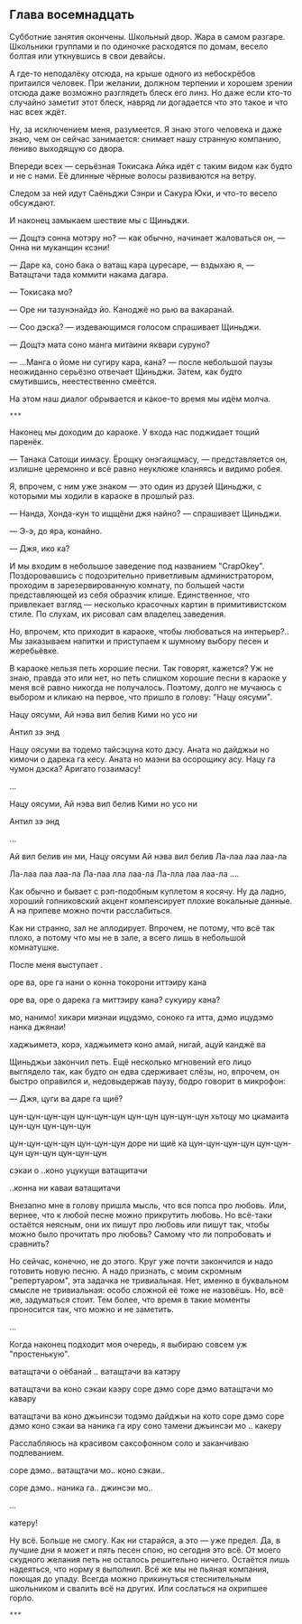 Глава восемнадцать
------------------

Субботние занятия окончены. Школьный двор. Жара в самом разгаре. Школьники
группами и по одиночке расходятся по домам, весело болтая или уткнувшись в свои
девайсы.

А где-то неподалёку отсюда, на крыше одного из небоскрёбов притаился
человек. При желании, должном терпении и хорошем зрении отсюда даже возможно
разглядеть блеск его линз. Но даже если кто-то случайно заметит этот блеск,
навряд ли догадается что это такое и что нас всех ждёт.

Ну, за исключением меня, разумеется. Я знаю этого человека и даже знаю, чем он
сейчас занимается: снимает нашу странную компанию, лениво выходящую со двора.

Впереди всех — серьёзная Токисака Айка идёт с таким видом как будто и не с нами.
Её длинные чёрные волосы развиваются на ветру.

Следом за ней идут Саёньджи Сэнри и Сакура Юки, и что-то весело обсуждают.

И наконец замыкаем шествие мы с Щиньджи.

— Дощтэ сонна мотэру но? — как обычно, начинает жаловаться он, — Онна ни
муканщин ксэни!

— Даре ка, соно бака о ватащ кара цуресаре, — вздыхаю я, — Ватащтачи тада
коммити накама дагара.

— Токисака мо?

— Оре ни тазунэнайдэ йо. Каноджё но рью ва вакаранай.

— Соо дэска? — издевающимся голосом спрашивает Щиньджи.

— Дощтэ мата соно манга митаини яквари суруно?

— ...Манга о йоме ни сугиру кара, кана? — после небольшой паузы неожиданно
серьёзно отвечает Щиньджи. Затем, как будто смутившись, неестественно смеётся.

На этом наш диалог обрывается и какое-то время мы идём молча.

    ***

Наконец мы доходим до караоке. У входа нас поджидает тощий паренёк.

— Танака Сатощи иимасу. Ёрощку онэгаищмасу, — представляется он, излишне
церемонно и всё равно неуклюже кланяясь и видимо робея.

Я, впрочем, с ним уже знаком — это один из друзей Щиньджи, с которыми мы ходили
в караоке в прошлый раз.

— Нанда, Хонда-кун то ищщёни джя найно? — спрашивает Щиньджи.

— Э-э, до яра, конайно.

— Джя, ико ка?

И мы входим в небольшое заведение под названием "CrapOkey". Поздоровавшись с
подозрительно приветливым администратором, проходим в зарезервированную комнату,
по большей части представляющей из себя образчик клише. Единственное, что
привлекает взгляд — несколько красочных картин в примитивистском стиле. По
слухам, их рисовал сам владелец заведения.

Но, впрочем, кто приходит в караоке, чтобы любоваться на интерьер?.. Мы
заказываем напитки и приступаем к шумному выбору песен и жеребьёвке.

В караоке нельзя петь хорошие песни. Так говорят, кажется? Уж не знаю, правда
это или нет, но петь слишком хорошие песни в караоке у меня всё равно никогда не
получалось. Поэтому, долго не мучаюсь с выбором и кликаю на первое, что пришло в
голову: "Нацу оясуми".

Нацу оясуми,
Ай нэва вил белив
Кими но усо ни

Антил зэ энд

Нацу оясуми ва тодемо тайсэцуна кото дэсу.
Аната но дайджьи но кимочи о дарека га кесу.
Аната но маэни ва осорощику асу.
Нацу га чумон дэска? Аригато гозаимасу!



...

Нацу оясуми,
Ай нэва вил белив
Кими но усо ни

Антил зэ энд



...

Ай вил белив ин ми,
Нацу оясуми
Ай нэва вил белив
Ла-лаа лаа лаа-ла

Ла-лаа лаа лаа-ла
Ла-лаа лла лаа-ла
Ла-лла лаа лаа-ла
....


Как обычно и бывает с рэп-подобным куплетом я косячу. Ну да ладно, хороший
гопниковский акцент компенсирует плохие вокальные данные. А на припеве можно
почти расслабиться.

Как ни странно, зал не аплодирует. Впрочем, не потому, что всё так плохо, а
потому что мы не в зале, а всего лишь в небольшой комнатушке.

После меня выступает .


оре ва, оре га
нани о
конна токорони
иттэиру кана

оре ва, оре о
дарека га
миттэиру кана?
сукуиру кана?

мо, нанимо!
хикари миэнаи
ицудэмо, соноко га итта, дэмо
ицудэмо нанка джянаи!

хаджьиметэ, корэ, хаджьиметэ
коно амай, нигай, ацуй канджё ва



Щиньджьи закончил петь. Ещё несколько мгновений его лицо выглядело так, как
будто он едва сдерживает слёзы, но, впрочем, он быстро оправился и, недовыдержав
паузу, бодро говорит в микрофон:

— Джя, цуги ва даре га щиё?



цун-цун-цун-цун цун-цун-цун
цун-цун цун-цун-цун
хьтоцу мо цкамаита
цун-цун цун-цун-цун

цун-цун-цун-цун цун-цун-цун
доре ни щиё ка
цун-цун-цун-цун цун-цун-цун
цун-цун цун-цун-цун

сэкаи о
..коно уцукущи ватащитачи

..конна ни каваи ватащитачи


Внезапно мне в голову пришла мысль, что вся попса про любовь. Или, вернее, что к
любой песне можно прикрутить любовь. Но всё-таки остаётся неясным, они их пишут
про любовь или пишут так, чтобы можно было прочитать про любовь? Самому что ли
попробовать и сравнить?

Но сейчас, конечно, не до этого. Круг уже почти закончился и надо готовить новую
песню. А надо признать, с моим скромным "репертуаром", эта задачка не
тривиальная. Нет, именно в буквальном смысле не тривиальная: особо сложной её
тоже не назовёшь. Но, всё же, задуматься стоит. Тем более, что время в такие
моменты проносится так, что можно и не заметить.

...

Когда наконец подходит моя очередь, я выбираю совсем уж "простенькую".

ватащтачи о оёбанай
..
ватащтачи ва катэру

ватащтачи ва
коно сэкаи
 каэру
соре дэмо
соре дэмо
ватащтачи мо
 кавару

ватащтачи ва
коно джьинсэи
 тодэмо дайджьи на кото
соре дэмо
соре дэмо
 коно сэкаи ва
 наника га иру
 соно тамени
 джьинсэи мо
 ..
 какеру

Расслабляюсь на красивом саксофонном соло и заканчиваю подпеванием.

соре дэмо..
ватащтачи мо..
коно сэкаи..

соре дэмо..
наника га..
джинсэи мо..

...

катеру!

Ну всё. Больше не смогу. Как ни старайся, а это — уже предел. Да, в лучшие дни я
может и пять песен спою, но сегодня это всё. От моего скудного желания петь не
осталось решительно ничего. Остаётся лишь надеяться, что норму я выполнил. Всё
же мы не пьяная компания, поющая до упаду. Всегда можно прикинуться
стеснительным школьником и свалить всё на других. Или сослаться на охрипшее горло.

    ***


